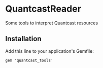 # QuantcastReader

Some tools to interpret Quantcast resources

## Installation

Add this line to your application's Gemfile:

    gem 'quantcast_tools'


